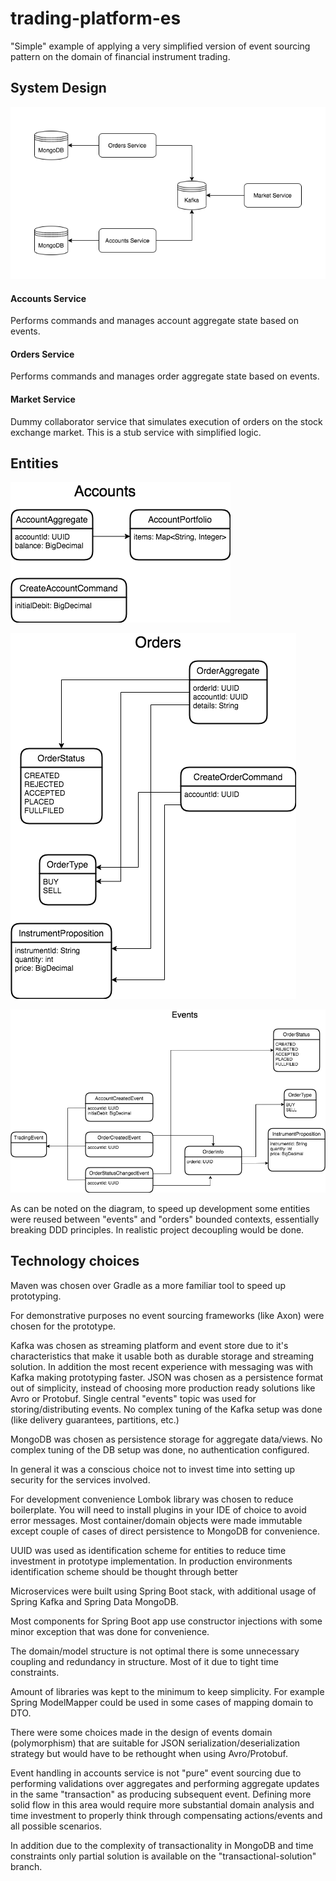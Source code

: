 # trading-platform-es

"Simple" example of applying a very simplified version of event sourcing 
pattern on the domain of financial instrument trading.

## System Design

![System Diagram](System%20Diagram.png)

#### Accounts Service

Performs commands and manages account aggregate state based on events.

#### Orders Service

Performs commands and manages order aggregate state based on events.

#### Market Service

Dummy collaborator service that simulates execution of orders on the
stock exchange market. This is a stub service with simplified logic.

## Entities

![Accounts Entity Diagram](Accounts%20Entity%20Diagram.png)

![Orders Entity Diagram](Orders%20Entity%20Diagram.png)

![Events Entity Diagram](Events%20Entity%20Diagram.png)

As can be noted on the diagram, to speed up development some entities
were reused between "events" and "orders" bounded contexts, essentially
breaking DDD principles. In realistic project decoupling would be done.

## Technology choices

Maven was chosen over Gradle as a more familiar tool to speed up
prototyping.

For demonstrative purposes no event sourcing frameworks (like Axon)
were chosen for the prototype.

Kafka was chosen as streaming platform and event store due to 
it's characteristics that make it usable both as durable storage
and streaming solution. In addition the most recent experience
with messaging was with Kafka making prototyping faster. JSON
was chosen as a persistence format out of simplicity, instead of
choosing more production ready solutions like Avro or Protobuf.
Single central "events" topic was used for storing/distributing 
events. No complex tuning of the Kafka setup was done (like delivery
guarantees, partitions, etc.)

MongoDB was chosen as persistence storage for aggregate data/views.
No complex tuning of the DB setup was done, no authentication
configured.

In general it was a conscious choice not to invest time into setting
up security for the services involved.

For development convenience Lombok library was chosen to reduce
boilerplate. You will need to install plugins in your IDE of 
choice to avoid error messages. Most container/domain objects
were made immutable except couple of cases of direct persistence
to MongoDB for convenience.

UUID was used as identification scheme for entities to reduce
time investment in prototype implementation. In production 
environments identification scheme should be thought through better

Microservices were built using Spring Boot stack, with additional
usage of Spring Kafka and Spring Data MongoDB.

Most components for Spring Boot app use constructor injections
with some minor exception that was done for convenience.

The domain/model structure is not optimal there is some unnecessary
coupling and redundancy in structure. Most of it due to tight
time constraints.

Amount of libraries was kept to the minimum to keep simplicity.
For example Spring ModelMapper could be used in some cases of
mapping domain to DTO.

There were some choices made in the design of events domain (polymorphism)
that are suitable for JSON serialization/deserialization strategy
but would have to be rethought when using Avro/Protobuf.

Event handling in accounts service is not "pure" event sourcing
due to performing validations over aggregates and performing
aggregate updates in the same "transaction" as producing subsequent
event. Defining more solid flow in this area would require more
substantial domain analysis and time investment to properly 
think through compensating actions/events and all possible scenarios.

In addition due to the complexity of transactionality in MongoDB and
time constraints only partial solution is available on the 
"transactional-solution" branch.
